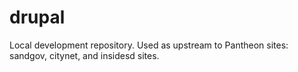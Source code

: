 # drupal
Local development repository. Used as upstream to Pantheon sites: sandgov, citynet, and insidesd sites.
